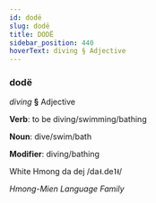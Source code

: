```yaml
---
id: dodë
slug: dodë
title: DODË
sidebar_position: 440
hoverText: diving § Adjective
---
```


### dodë

*diving* **§** Adjective

**Verb**: to be diving/swimming/bathing

**Noun**: dive/swim/bath

**Modifier**: diving/bathing

White Hmong da dej /da˧.de˥˧/

*Hmong-Mien Language Family*
